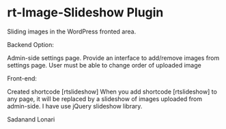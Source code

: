 # rt-Image-Slideshow Plugin

Sliding images in the WordPress fronted area.

Backend Option:

Admin-side settings page.
Provide an interface to add/remove images from settings page.
User must be able to change order of uploaded image

Front-end:

Created shortcode  [rtslideshow]
When you add shortcode [rtslideshow] to any page, it will be replaced by a slideshow of images uploaded from admin-side.
I have use jQuery slideshow library.

Sadanand Lonari
